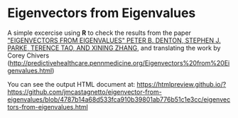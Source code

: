 # Eigenvectors from Eigenvalues

A simple excercise using **R** to check the results from the paper ["EIGENVECTORS FROM EIGENVALUES" PETER B. DENTON, STEPHEN J. PARKE, TERENCE TAO, AND XINING ZHANG](https://arxiv.org/pdf/1908.03795.pdf),
and translating the work by Corey Chivers (http://predictivehealthcare.pennmedicine.org/Eigenvectors%20from%20Eigenvalues.html)

You can see the output HTML document at: https://htmlpreview.github.io/?https://github.com/jmcastagnetto/eigenvector-from-eigenvalues/blob/4787b14a68d533fca910b39801ab776b51c1e3cc/eigenvectors-from-eigenvalues.html
